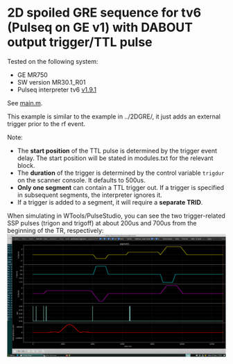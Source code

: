 # 2D spoiled GRE sequence for tv6 (Pulseq on GE v1) with DABOUT output trigger/TTL pulse

Tested on the following system:
* GE MR750 
* SW version MR30.1_R01
* Pulseq interpreter tv6 [v1.9.1](https://github.com/jfnielsen/TOPPEpsdSourceCode/releases/tag/v1.9.1)

See [main.m](main.m).

This example is similar to the example in ../2DGRE/, it just adds an external trigger 
prior to the rf event.

Note:
* The **start position** of the TTL pulse is determined by the trigger event delay.
  The start position will be stated in modules.txt for the relevant block.
* The **duration** of the trigger is determined by the control variable `trigdur` on the scanner console.
  It defaults to 500us.
* **Only one segment** can contain a TTL trigger out. If a trigger is specified in subsequent segments,
  the interpreter ignores it.
* If a trigger is added to a segment, it will require a **separate TRID**.

When simulating in WTools/PulseStudio, you can see the two trigger-related SSP pulses 
(trigon and trigoff)
at about 200us and 700us from the beginning of the TR, respectively:
![Ball phantom](pulsestudio.png)
